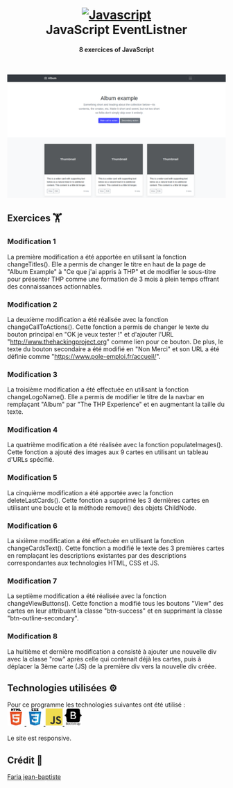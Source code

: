 <h1 align="center">
  <br>
  <a href="https://www.javascript.com/"><img src="https://upload.wikimedia.org/wikipedia/commons/thumb/9/99/Unofficial_JavaScript_logo_2.svg/640px-Unofficial_JavaScript_logo_2.svg.png" alt="Javascript" width="200"></a>
  <br>
JavaScript EventListner <br>
</h1>
<h4 align="center">8 exercices of JavaScript </h4>
<br>

![Javascript exercice](exo.png)

## Exercices 🏋️

### Modification 1

La première modification a été apportée en utilisant la fonction changeTitles(). Elle a permis de changer le titre en haut de la page de "Album Example" à "Ce que j'ai appris à THP" et de modifier le sous-titre pour présenter THP comme une formation de 3 mois à plein temps offrant des connaissances actionnables.

### Modification 2

La deuxième modification a été réalisée avec la fonction changeCallToActions(). Cette fonction a permis de changer le texte du bouton principal en "OK je veux tester !" et d'ajouter l'URL "http://www.thehackingproject.org" comme lien pour ce bouton. De plus, le texte du bouton secondaire a été modifié en "Non Merci" et son URL a été définie comme "https://www.pole-emploi.fr/accueil/".

### Modification 3

La troisième modification a été effectuée en utilisant la fonction changeLogoName(). Elle a permis de modifier le titre de la navbar en remplaçant "Album" par "The THP Experience" et en augmentant la taille du texte.

### Modification 4

La quatrième modification a été réalisée avec la fonction populateImages(). Cette fonction a ajouté des images aux 9 cartes en utilisant un tableau d'URLs spécifié.

### Modification 5

La cinquième modification a été apportée avec la fonction deleteLastCards(). Cette fonction a supprimé les 3 dernières cartes en utilisant une boucle et la méthode remove() des objets ChildNode.

### Modification 6

La sixième modification a été effectuée en utilisant la fonction changeCardsText(). Cette fonction a modifié le texte des 3 premières cartes en remplaçant les descriptions existantes par des descriptions correspondantes aux technologies HTML, CSS et JS.

### Modification 7

La septième modification a été réalisée avec la fonction changeViewButtons(). Cette fonction a modifié tous les boutons "View" des cartes en leur attribuant la classe "btn-success" et en supprimant la classe "btn-outline-secondary".

### Modification 8

La huitième et dernière modification a consisté à ajouter une nouvelle div avec la classe "row" après celle qui contenait déjà les cartes, puis à déplacer la 3ème carte (JS) de la première div vers la nouvelle div créée.

## Technologies utilisées ⚙️

<p align="left">Pour ce programme les technologies suivantes ont été utilisé : <br>
<a href="https://www.w3.org/html/" target="_blank" rel="noreferrer"> <img src="https://raw.githubusercontent.com/devicons/devicon/master/icons/html5/html5-original-wordmark.svg" alt="html5" width="40" height="40"/> </a>
<a href="https://www.w3schools.com/css/" target="_blank" rel="noreferrer"> <img src="https://raw.githubusercontent.com/devicons/devicon/master/icons/css3/css3-original-wordmark.svg" alt="css3" width="40" height="40"/> </a>
<a href="https://developer.mozilla.org/en-US/docs/Web/JavaScript" target="_blank" rel="noreferrer"> <img src="https://raw.githubusercontent.com/devicons/devicon/master/icons/javascript/javascript-original.svg" alt="javascript" width="40" height="40"/> </a>
<a href="https://getbootstrap.com" target="_blank" rel="noreferrer"> <img src="https://raw.githubusercontent.com/devicons/devicon/master/icons/bootstrap/bootstrap-plain-wordmark.svg" alt="bootstrap" width="40" height="40"/> </a>
<br>
<br>
Le site est responsive.</p>

## Crédit 🔗

[Faria jean-baptiste](https://github.com/Jakfamily)
